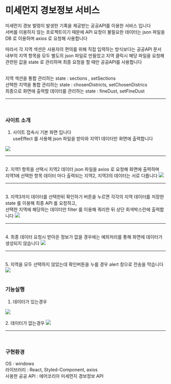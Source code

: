 # 미세먼지 경보정보 서비스

미세먼지 경보 발령이 발생한 기록을 제공받는 공공API를 이용한 서비스 입니다<br/>
서버를 이용하지 않는 프로젝트이기 때문에 API 요청이 불필요한 데이터는 json 파일을 DB 로 이용하며 axios 로 요청해 사용합니다

따라서 각 지역 섹션은 사용자의 편의를 위해 직접 입력하는 방식보다는 공공API 문서 내부의 지역 항목을 모두 별도의 json 파일로 만들었고
지역 클릭시 해당 파일을 요청해 관련된 값을 state 로 관리하며 최종 요청을 할 때만 공공API를 사용합니다

<br/>
지역 섹션을 통합 관리하는 state : sections , setSections<br/>
선택한 지역을 통합 관리하는 state : chosenDistricts, setChosenDistrics<br/>
최종으로 화면에 출력할 데이터를 관리하는 state : fineDust, setFineDust

<hr />
<br/>

### 사이트 소개

1. 사이트 접속시 기본 화면 입니다<br/>
useEffect 를 사용해 json 파일을 받아와 지역1 데이터만 화면에 출력합니다
<img src="https://user-images.githubusercontent.com/69440128/202608342-41cd27c1-6071-4f9f-a78b-7011ea54f959.JPG" />
<hr />

<br/>
2. 지역1 항목을 선택시 지역2 데이터 json 파일을 axios 로 요청해 화면에 출력하며<br/>
지역1에 선택한 항목 데이터 마다 출력되는 지역2, 지역3의 데이터는 서로 다릅니다
<img src="https://user-images.githubusercontent.com/69440128/202608345-fec42d63-75cf-44ab-ae01-634da456cd04.JPG" />
<hr />

<br/>
3. 지역3까지 데이터를 선택한뒤 확인하기 버튼을 누르면 각각의 지역 데이터를 저장한 state 를 이용해 최종 API 를 요청하고,<br/>
선택한 지역에 해당하는 데이터만 filter 를 이용해 쿼리한 뒤 상단 회색박스란에 출력합니다
<img src="https://user-images.githubusercontent.com/69440128/202608346-805a3285-71de-4600-aaba-cbbb78daa721.JPG" />
<hr />


<br/>
4. 최종 데이터 요청시 받아온 정보가 없을 경우에는 예외처리를 통해 화면에 데이터가 생성되지 않습니다
<img src="https://user-images.githubusercontent.com/69440128/202608348-0f783b09-c78b-41ce-91ba-2d2340cb7fdd.JPG" />
<hr />


<br/>
5. 지역을 모두 선택하지 않았는데 확인버튼을 누를 경우 alert 창으로 전송을 막습니다
<img src="https://user-images.githubusercontent.com/69440128/202608337-d3803248-e575-423e-a7af-4e8aa048f374.JPG" />
<br/>
<br/>

### 기능실행
1. 데이터가 있는경우
<img src="https://user-images.githubusercontent.com/69440128/202831264-e4047f7a-e22a-434a-a310-c0b47b9d0cdc.gif" />
<br/>
<br/>
2. 데이터가 없는경우
<img src="https://user-images.githubusercontent.com/69440128/202831267-1e92dcd4-9650-423f-866a-af3421f68815.gif" />

<hr />
<br/>

### 구현환경

OS : windows<br/>
라이브러리 : React, Styled-Component, axios<br/>
사용한 공공 API : 에어코리아 미세먼지 경보정보 API     
